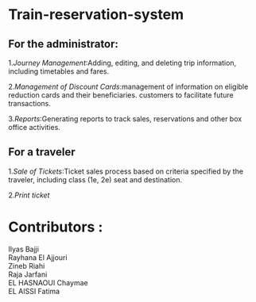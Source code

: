# Train-reservation-system

## For the administrator:
1.*Journey Management*:Adding, editing, and deleting trip information,
including timetables and fares.

2.*Management of Discount Cards*:management of information on eligible
reduction cards and their beneficiaries. customers to facilitate future
transactions.


3.*Reports*:Generating reports to track sales, reservations and other box    office activities.

## For a traveler
1.*Sale of Tickets*:Ticket sales process based on criteria specified by the
 traveler, including class (1e, 2e) seat and destination.
 
2.*Print ticket*


# Contributors :
Ilyas Bajji
<br>
Rayhana El Ajjouri
<br>
Zineb Riahi
<br>
Raja Jarfani
<br>
EL HASNAOUI Chaymae
<br>
EL AISSI Fatima 
